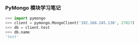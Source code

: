 ### PyMongo 模块学习笔记

```python
>>> import pymongo
>>> client = pymongo.MongoClient('192.168.245.130', 27017)
>>> db = client.test
>>> db.name
'test'



```